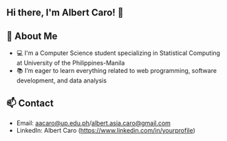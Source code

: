 ## Hi there, I'm Albert Caro! 👋

## 🚀 About Me
- 💻 I'm a Computer Science student specializing in Statistical Computing at University of the Philippines-Manila
- 📚 I’m eager to learn everything related to web programming, software development, and data analysis 

## 📫 Contact
- Email: aacaro@up.edu.ph/albert.asia.caro@gmail.com
- LinkedIn: Albert Caro (https://www.linkedin.com/in/yourprofile)
<!--
**abet1/abet1** is a ✨ _special_ ✨ repository because its `README.md` (this file) appears on your GitHub profile.

Here are some ideas to get you started:

- 🔭 I’m currently working on ...
- 🌱 I’m currently learning ...
- 👯 I’m looking to collaborate on ...
- 🤔 I’m looking for help with ...
- 💬 Ask me about ...
- 📫 How to reach me: ...
- 😄 Pronouns: ...
- ⚡ Fun fact: ...
-->
